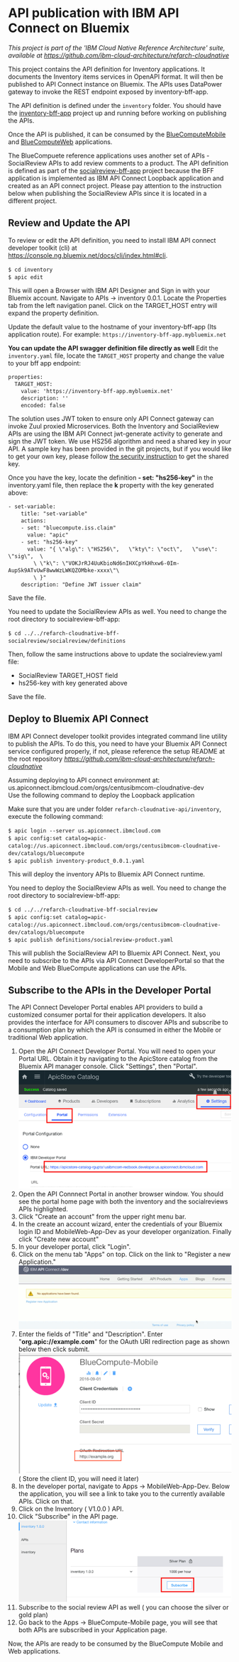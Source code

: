 # API publication with IBM API Connect on Bluemix

*This project is part of the 'IBM Cloud Native Reference Architecture' suite, available at
https://github.com/ibm-cloud-architecture/refarch-cloudnative*

This project contains the API definition for Inventory applications. It documents the Inventory items services in OpenAPI format. It will then be published to API Connect instance on Bluemix. The APIs uses DataPower gateway to invoke the REST endpoint exposed by inventory-bff-app.

The API definition is defined under the `inventory` folder.
You should have the [inventory-bff-app](https://github.com/ibm-cloud-architecture/refarch-cloudnative-bff-inventory) project up and running before working on publishing the APIs.

Once the API is published, it can be consumed by the [BlueComputeMobile](https://github.com/ibm-cloud-architecture/refarch-cloudnative-bluecompute-mobile) and [BlueComputeWeb](https://github.com/ibm-cloud-architecture/refarch-cloudnative-bluecompute-web) applications.


The BlueCompuete reference applications uses another set of APIs - SocialReview APIs to add review comments to a product. The API definition is defined as part of the [socialreview-bff-app](https://github.com/ibm-cloud-architecture/refarch-cloudnative-bff-socialreview) project because the BFF application is implemented as IBM API Connect Loopback application and created as an API connect project. Please pay attention to the instruction below when publishing the SocialReview APIs since it is located in a different project.

## Review and Update the API

To review or edit the API definition, you need to install IBM API connect developer toolkit (cli) at https://console.ng.bluemix.net/docs/cli/index.html#cli.

  `$ cd inventory`  
  `$ apic edit`  

This will open a Browser with IBM API Designer and Sign in with your Bluemix account.
Navigate to APIs -> inventory 0.0.1. Locate the Properties tab from the left navigation panel. Click on the TARGET_HOST entry will expand the property definition.

Update the default value to the hostname of your inventory-bff-app (Its application route). For example:
  `https://inventory-bff-app.mybluemix.net`

**You can update the API swagger definition file directly as well**
Edit the `inventory.yaml` file, locate the `TARGET_HOST` property and change the value to your bff app endpoint:

```
properties:
  TARGET_HOST:
    value: 'https://inventory-bff-app.mybluemix.net'
    description: ''
    encoded: false
```

The solution uses JWT token to ensure only API Connect gateway can invoke Zuul proxied Microservices. Both the Inventory and SocialReview APIs are using the IBM API Connect jwt-generate activity to generate and sign the JWT token. We use HS256 algorithm and need a shared key in your API. A sample key has been provided in the git projects, but if you would like to get your own key, please follow [the security instruction](https://github.com/ibm-cloud-architecture/refarch-cloudnative/blob/master/static/security.md#generate-jwt-shared-key) to get the shared key.

Once you have the key, locate the definition **- set: "hs256-key"** in the inventory.yaml file, then replace the **k** property with the key generated above:

```
- set-variable:
    title: "set-variable"
    actions:
    - set: "bluecompute.iss.claim"
      value: "apic"
    - set: "hs256-key"
      value: "{ \"alg\": \"HS256\",   \"kty\": \"oct\",   \"use\": \"sig\",  \
        \ \"k\": \"VOKJrRJ4UuKbioNd6nIHXCpYkHhxw6-0Im-AupSk9ATvUwF8wwWzLWKQZOMbke-xxxx\"\
        \ }"
    description: "Define JWT issuer claim"

```

Save the file.

You need to update the SocialReview APIs as well. You need to change the root directory to socialreview-bff-app:

  `$ cd ../../refarch-cloudnative-bff-socialreview/socialreview/definitions`  

Then, follow the same instructions above to update the socialreview.yaml file:
- SocialReview TARGET_HOST field
- hs256-key with key generated above

Save the file.

## Deploy to Bluemix API Connect

IBM API Connect developer toolkit provides integrated command line utility to publish the APIs. To do this, you need to have your Bluemix API Connect service configured properly, if not, please reference the setup README at the root repository *https://github.com/ibm-cloud-architecture/refarch-cloudnative*

Assuming deploying to API connect environment at: us.apiconnect.ibmcloud.com/orgs/centusibmcom-cloudnative-dev  
Use the following command to deploy the Loopback application

Make sure that you are under folder `refarch-cloudnative-api/inventory`, execute the following command:

   `$ apic login --server us.apiconnect.ibmcloud.com`  
   `$ apic config:set catalog=apic-catalog://us.apiconnect.ibmcloud.com/orgs/centusibmcom-cloudnative-dev/catalogs/bluecompute`  
   `$ apic publish inventory-product_0.0.1.yaml`

This will deploy the inventory APIs to Bluemix API Connect runtime.

You need to deploy the SocialReview APIs as well. You need to change the root directory to socialreview-bff-app:

  `$ cd ../../refarch-cloudnative-bff-socialreview`  
  `$ apic config:set catalog=apic-catalog://us.apiconnect.ibmcloud.com/orgs/centusibmcom-cloudnative-dev/catalogs/bluecompute`  
  `$ apic publish definitions/socialreview-product.yaml`  


This will publish the SocialReview API to Bluemix API Connect.
Next, you need to subscribe to the APIs via API Connect DeveloperPortal so that the Mobile and Web BlueCompute applications can use the APIs.

## Subscribe to the APIs in the Developer Portal

The API Connect Developer Portal enables API providers to build a customized consumer portal for their application developers. It also provides the interface for API consumers to discover APIs and subscribe to a consumption plan by which the API is consumed in either the Mobile or traditional Web application.

1. Open the API Connect Developer Portal. You will need to open your Portal URL. Obtain it by navigating to the ApicStore catalog from the Bluemix API manager console. Click "Settings", then "Portal". ![API Running](static/imgs/bluemix_15.png?raw=true)  
2. Open the API Connnect Portal in another browser window. You should see the portal home page with both the inventory and the socialreviews APIs highlighted.  
3. Click "Create an account" from the upper right menu bar.  
4. In the create an account wizard, enter the credentials of your Bluemix login ID and MobileWeb-App-Dev as your developer organization. Finally click "Create new account"  
5. In your developer portal, click "Login".  
6. Click on the menu tab "Apps" on top. Click on the link to "Register a new Application."  
![API Running](static/imgs/bluemix_16.png?raw=true)  
7. Enter the fields of "Title" and "Description". Enter "**org.apic://example.com**" for the OAuth URI redirection page as shown below then click submit.  
![API Running](static/imgs/bluemix_17.png?raw=true) ( Store the client ID, you will need it later)  
8. In the developer portal, navigate to Apps -> MobileWeb-App-Dev. Below the application, you will see a link to take you to the currently available APIs. Click on that.  
9. Click on the Inventory ( V1.0.0 ) API.  
10. Click "Subscribe" in the API page.  
![API Running](static/imgs/bluemix_18.png?raw=true)   
11. Subscribe to the social review API as well ( you can choose the silver or gold plan)  
12. Go back to the Apps -> BlueCompute-Mobile page, you will see that both APIs are subscribed in your Application page.  

Now, the APIs are ready to be consumed by the BlueCompute Mobile and Web applications.
